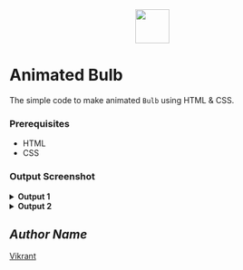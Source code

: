 <div align="center">
  <img height="60" src="https://user-images.githubusercontent.com/85709371/153715643-d0d2a5b8-3be9-41bc-9885-de1dc5808a20.png">
</div>

# Animated Bulb
The simple code to make animated `Bulb` using HTML & CSS.

### Prerequisites
- HTML
- CSS

### Output Screenshot
<details><summary><b>Output 1</b></summary>
  <p align="center">
    <a href="Outputs/bulb 1.png"><img src="https://user-images.githubusercontent.com/85709371/154117067-a0dbbf69-5c0a-46c2-8cd4-dc2d5a507789.png" alt="bulb 1"></a>
  </p>
</details>

<details><summary><b>Output 2</b></summary>
  <p align="center">
    <a href="Outputs/bulb 2.png"><img src="https://user-images.githubusercontent.com/85709371/154117626-e30c52d0-5969-4384-9d0d-98fae34e596a.png" alt="bulb 2"></a>
  </p>
</details>

<!-- Visit <a href="https://vikrant-v28.github.io/animated_bulb/">Here</a> -->

## *Author Name*
[Vikrant](https://github.com/vikrant-v28)
